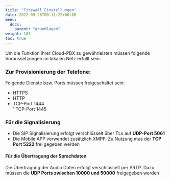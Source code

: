 ```yaml
---
title: "Firewall Einstellungen"
date: 2022-09-28T00:11:22+00:00
menu:
  docs:
    parent: "grundlagen"
weight: 103
toc: true
---
```


Um die Funktion ihrer Cloud-PBX zu gewährleisten müssen folgende Voraussetzungen im lokalen Netz erfüllt sein:

### Zur Provisionierung der Telefone:

Folgende Dienste bzw. Ports müssen freigeschaltet sein:

* HTTPS<br>
* HTTP<br>
* TCP-Port 1444<br>
' TCP-Port 1445<br>

### Für die Signalisierung
* Die SIP Signalisierung erfolgt verschlüsselt über TLs auf **UDP-Port 5061**
* Die Mobile APP verwendet zusätzlich XMPP. Zu Nutzung mus der **TCP Port 5222** frei gegeben werden

#### Für die Übertragung der Sprachdaten
Die Übertragung der Audio Daten erfolgt verschlüsselt per SRTP.
Dazu müssen die **UDP Ports zwischen 10000 und 50000** freigegeben werden
